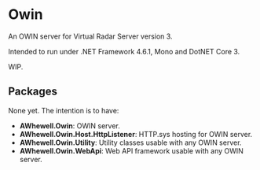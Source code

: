 # Owin
An OWIN server for Virtual Radar Server version 3.

Intended to run under .NET Framework 4.6.1, Mono and DotNET Core 3.

WIP.

## Packages
None yet. The intention is to have:

* **AWhewell.Owin**: OWIN server.
* **AWhewell.Owin.Host.HttpListener**: HTTP.sys hosting for OWIN server.
* **AWhewell.Owin.Utility**: Utility classes usable with any OWIN server.
* **AWhewell.Owin.WebApi**: Web API framework usable with any OWIN server.

